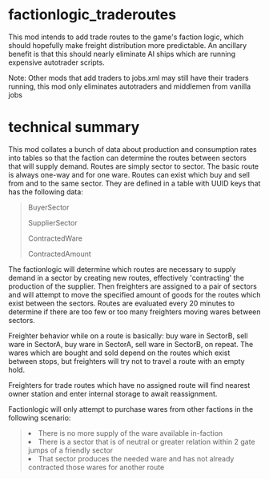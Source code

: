 # factionlogic_traderoutes

This mod intends to add trade routes to the game's faction logic, which should hopefully make freight distribution more predictable.
An ancillary benefit is that this should nearly eliminate AI ships which are running expensive autotrader scripts.

Note: Other mods that add traders to jobs.xml may still have their traders running, this mod only eliminates autotraders and middlemen from vanilla jobs

# technical summary

This mod collates a bunch of data about production and consumption rates into tables so that the faction can determine the routes between sectors that will supply demand.
Routes are simply sector to sector. The basic route is always one-way and for one ware. Routes can exist which buy and sell from and to the same sector. They are defined in a table with UUID keys that has the following data:

<blockquote>
  <p>BuyerSector</p>
  <p>SupplierSector</p>
  <p>ContractedWare</p>
  <p>ContractedAmount</p>
</blockQuote>
  
The factionlogic will determine which routes are necessary to supply demand in a sector by creating new routes, effectively 'contracting' the production of the supplier. Then freighters are assigned to a pair of sectors and will attempt to move the specified amount of goods for the routes which exist between the sectors. Routes are evaluated every 20 minutes to determine if there are too few or too many freighters moving wares between sectors.

Freighter behavior while on a route is basically: buy ware in SectorB, sell ware in SectorA, buy ware in SectorA, sell ware in SectorB, on repeat. The wares which are bought and sold depend on the routes which exist between stops, but freighters will try not to travel a route with an empty hold.

Freighters for trade routes which have no assigned route will find nearest owner station and enter internal storage to await reassignment.

Factionlogic will only attempt to purchase wares from other factions in the following scenario:
<blockquote>
  <list>
    <li>There is no more supply of the ware available in-faction</li>
    <li>There is a sector that is of neutral or greater relation within 2 gate jumps of a friendly sector</li>
    <li>That sector produces the needed ware and has not already contracted those wares for another route</li>
  </list>
</blockQuote>
